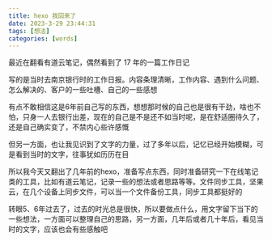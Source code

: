 ```yaml
---
title: hexo 我回来了
date: 2023-3-29 23:44:31
tags: [想法]
categories: [words]
---
```


最近在翻看有道云笔记，偶然看到了 17 年的一篇工作日记

写的是当时去南京银行时的工作日报。内容条理清晰，工作内容、遇到什么问题、怎么解决的、客户的一些吐槽、自己的一些感想

有点不敢相信这是6年前自己写的东西，想想那时候的自己也是很有干劲，啥也不怕，只身一人去银行出差，现在的自己是不是还不如当时呢，是在舒适圈待久了，还是自己确实变了，不禁内心些许感慨

但另一方面，也让我见识到了文字的力量，过了多年以后，记忆已经开始模糊，可是看到当时的文字，往事犹如历历在目

所以我今天又翻出了几年前的hexo，准备写点东西，同时准备研究一下在线笔记类的工具，比如有道云笔记，记录一些的想法或者思路等等。文件同步工具，坚果云，在几个设备上同步文件，可以当一个文件备份工具，同步工具都挺好的

转眼5、6年过去了，过去的时光总是很快，所以要做点什么，用文字留下当下的一些想法，一方面可以整理自己的思路，另一方面，几年后或者几十年后，看见当时的文字，应该也会有些感触吧

